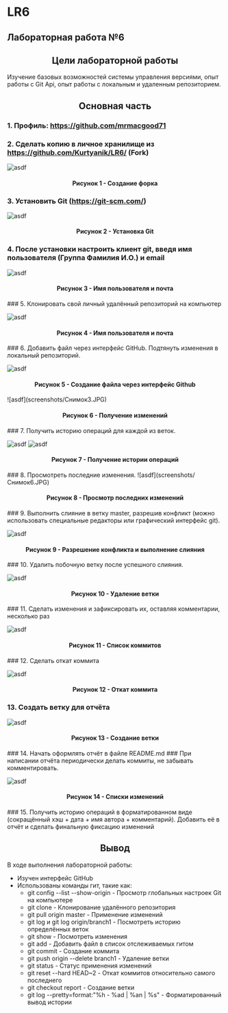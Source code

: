# LR6
## Лабораторная работа №6

<h2 align="center"> Цели лабораторной работы</h2>
Изучение базовых возможностей системы
управления версиями, опыт работы с Git Api, опыт работы с локальным и
удаленным репозиторием.

<h2 align="center"> Основная часть</h2>

### 1. Профиль: https://github.com/mrmacgood71


### 2. Сделать копию в личное хранилище из https://github.com/Kurtyanik/LR6/ (Fork)

![asdf](screenshots/Снимок16.JPG)
<h4 align="center">Рисунок 1 - Создание форка</h4>

### 3. Установить Git (https://git-scm.com/)

![asdf](screenshots/Снимок12.JPG)
<h4 align="center">Рисунок 2 - Установка Git</h4>

### 4. После установки настроить клиент git, введя имя пользователя (Группа Фамилия И.О.) и email
![asdf](screenshots/Снимок13.JPG)
<h4 align="center">Рисунок 3 - Имя пользователя и почта</h4>
### 5. Клонировать свой личный удалённый репозиторий на компьютер

![asdf](screenshots/Снимок1.JPG)

<h4 align="center">Рисунок 4 - Имя пользователя и почта</h4>
### 6. Добавить файл через интерфейс GitHub. Подтянуть изменения в локальный репозиторий.

![asdf](screenshots/Снимок2.JPG)
<h4 align="center">Рисунок 5 - Создание файла через интерфейс Github</h4>
![asdf](screenshots/Снимок3.JPG)

<h4 align="center">Рисунок 6 - Получение изменений</h4>
### 7. Получить историю операций для каждой из веток.

![asdf](screenshots/Снимок4.JPG)
![asdf](screenshots/Снимок5.JPG)

<h4 align="center">Рисунок 7 - Получение истории операций</h4>
### 8. Просмотреть последние изменения.
![asdf](screenshots/Снимок6.JPG)

<h4 align="center">Рисунок 8 - Просмотр последних изменений</h4>
### 9. Выполнить слияние в ветку master, разрешив конфликт (можно использовать специальные редакторы или графический интерфейс git).



![asdf](screenshots/Снимок7.JPG)

<h4 align="center">Рисунок 9 - Разрешение конфликта и выполнение слияния</h4>
### 10. Удалить побочную ветку после успешного слияния.

![asdf](screenshots/Снимок9.JPG)
<h4 align="center">Рисунок 10 - Удаление ветки</h4>
### 11. Сделать изменения и зафиксировать их, оставляя комментарии, несколько раз


![asdf](screenshots/Снимок11.JPG)
<h4 align="center">Рисунок 11 - Список коммитов</h4>
### 12. Сделать откат коммита

![asdf](screenshots/Снимок14.JPG)
<h4 align="center">Рисунок 12 - Откат коммита</h4>

### 13. Создать ветку для отчёта


![asdf](screenshots/Снимок17.JPG)
<h4 align="center">Рисунок 13 - Создание ветки</h3>
### 14. Начать оформлять отчёт в файле README.md
### При написании отчёта периодически делать коммиты, не забывать комментировать.

![asdf](screenshots/Снимок15.JPG)

<h4 align="center">Рисунок 14 - Списки изменений</h4>
### 15. Получить историю операций в форматированном виде (сокращённый хэш + дата + имя автора + комментарий). Добавить её в отчёт и сделать финальную фиксацию изменений


<h2 align="center"> Вывод </h2>
В ходе выполнения лабораторной работы:
<ul>  
<li>Изучен интерфейс GitHub</li>
<li>
Использованы команды гит, такие как:
<ul>
<li>
git config --list --show-origin - Просмотр глобальных настроек Git на компьютере 
</li>
<li>
git clone - Клонирование удалённого репозитория 
</li>
<li>
git pull origin master - Применение изменений  
</li>
<li>
git log и git log origin/branch1 - Посмотреть историю определённых веток 
</li>
<li>
git show - Посмотреть изменения 
</li>
<li>
git add - Добавить файл в список отслеживаемых гитом  
</li>
<li>
git commit - Создание коммита  
</li>
<li>
git push origin --delete branch1 - Удаление ветки  
</li>
<li>
git status - Статус применения изменений  
</li>
<li>
git reset --hard HEAD~2 - Откат коммитов относительно самого последнего  
</li>
<li>
git checkout report - Создание ветки  
</li>
<li>
git log --pretty=format:"%h - %ad | %an | %s" - Форматированный вывод истории  
</li>
</ul>
</li>
</ul>